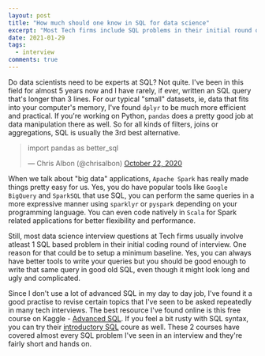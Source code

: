 ```yaml
---
layout: post
title: "How much should one know in SQL for data science"
excerpt: "Most Tech firms include SQL problems in their initial round of interviews for DS roles"
date: 2021-01-29
tags:
  - interview
comments: true
---
```



Do data scientists need to be experts at SQL? 
Not quite. I've been in this field for almost 5 years now and I have rarely, if ever, written an SQL query that's longer than 3 lines. For our typical "small" datasets, ie, data that fits into your computer's memory, I've found `dplyr` to be much more efficient and practical. If you're working on Python, `pandas` does a pretty good job at data manipulation there as well. 
So for all kinds of filters, joins or aggregations, SQL is usually the 3rd best alternative.

<blockquote class="twitter-tweet"><p lang="en" dir="ltr">import pandas as better_sql </p>
&mdash; Chris Albon (@chrisalbon) <a href="https://twitter.com/chrisalbon/status/1319349424145924096?ref_src=twsrc%5Etfw">October 22, 2020</a></blockquote> <script async src="https://platform.twitter.com/widgets.js" charset="utf-8"></script> 

When we talk about "big data" applications, `Apache Spark` has really made things pretty easy for us. Yes, you do have popular tools like `Google BigQuery` and `SparkSQL` that use SQL, you can perform the same queries in a more expressive manner using `sparklyr` or `pyspark` depending on your programming language. You can even code natively in `Scala` for Spark related applications for better flexibility and performance. 

Still, most data science interview questions at Tech firms usually involve atleast 1 SQL based problem in their initial coding round of interview. One reason for that could be to setup a minimum baseline. Yes, you can always have better tools to write your queries but you should be good enough to write that same query in good old SQL, even though it might look long and ugly and complicated.

Since I don't use a lot of advanced SQL in my day to day job, I've found it a good practise to revise certain topics that I've seen to be asked repeatedly in many tech interviews. The best resource I've found online is this free course on Kaggle - [Advanced SQL](https://www.kaggle.com/learn/advanced-sql). If you feel a bit rusty with SQL syntax, you can try their [introductory SQL](https://www.kaggle.com/learn/intro-to-sql) coure as well. These 2 courses have covered almost every SQL problem I've seen in an interview and they're fairly short and hands on. 

